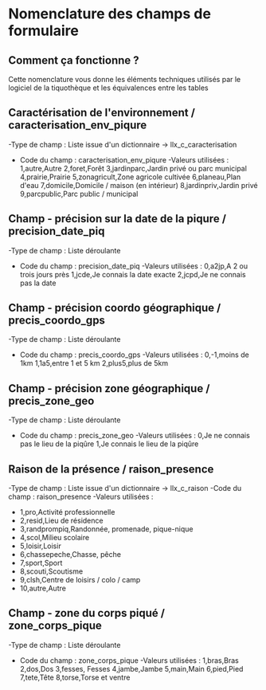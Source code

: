  # Nomenclature des champs de formulaire

## Comment ça fonctionne ?
Cette nomenclature vous donne les éléments techniques utilisés par le logiciel de la tiquothèque et les équivalences entre les tables

## Caractérisation de l'environnement / caracterisation_env_piqure
-Type de champ : Liste issue d'un dictionnaire → llx_c_caracterisation
- Code du champ : caracterisation_env_piqure
-Valeurs utilisées :
1,autre,Autre
2,foret,Forêt
3,jardinparc,Jardin privé ou parc municipal
4,prairie,Prairie
5,zonagricult,Zone agricole cultivée
6,planeau,Plan d'eau
7,domicile,Domicile / maison (en intérieur)
8,jardinpriv,Jardin privé
9,parcpublic,Parc public / municipal

## Champ - précision sur la date de la piqure / precision_date_piq
-Type de champ : Liste déroulante
- Code du champ : precision_date_piq
-Valeurs utilisées :
0,a2jp,A 2 ou trois jours près
1,jcde,Je connais la date exacte
2,jcpd,Je ne connais pas la date

## Champ - précision coordo géographique / precis_coordo_gps
-Type de champ : Liste déroulante
- Code du champ : precis_coordo_gps
-Valeurs utilisées :
0,-1,moins de 1km
1,1a5,entre 1 et 5 km
2,plus5,plus de 5km 

## Champ - précision zone géographique / precis_zone_geo
-Type de champ : Liste déroulante
- Code du champ : precis_zone_geo
-Valeurs utilisées :
0,Je ne connais pas le lieu de la piqûre
1,Je connais le lieu de la piqûre

## Raison de la présence / raison_presence
-Type de champ : Liste issue d'un dictionnaire → llx_c_raison
-Code du champ : raison_presence
-Valeurs utilisées :
* 1,pro,Activité professionnelle
* 2,resid,Lieu de résidence
* 3,randprompiq,Randonnée, promenade, pique-nique
* 4,scol,Milieu scolaire
* 5,loisir,Loisir
* 6,chassepeche,Chasse, pêche
* 7,sport,Sport
* 8,scouti,Scoutisme
* 9,clsh,Centre de loisirs / colo / camp
* 10,autre,Autre

## Champ - zone du corps piqué / zone_corps_pique
-Type de champ : Liste déroulante
- Code du champ : zone_corps_pique
-Valeurs utilisées :
1,bras,Bras
2,dos,Dos
3,fesses, Fesses
4,jambe,Jambe
5,main,Main
6,pied,Pied
7,tete,Tête
8,torse,Torse et ventre


